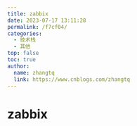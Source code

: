 ```yaml
---
title: zabbix
date: 2023-07-17 13:11:28
permalink: /f7cf04/
categories: 
  - 技术栈
  - 其他
top: false
toc: true
author: 
  name: zhangtq
  link: https://www.cnblogs.com/zhangtq
---
```

# zabbix

